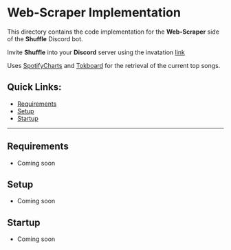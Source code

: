 # Web-Scraper Implementation
This directory contains the code implementation for the **Web-Scraper** side of the **Shuffle** Discord bot.

Invite **Shuffle** into your **Discord** server using the invatation [link](https://discord.com/api/oauth2/authorize?client_id=745448751287631996&permissions=268528656&scope=bot)

Uses [SpotifyCharts](https://spotifycharts.com/regional) and [Tokboard](https://tokboard.com/) for the retrieval of the current top songs.

## Quick Links:
- [Requirements](#requirements)
- [Setup](#setup)
- [Startup](#startup)

----------------------------------

## Requirements
- Coming soon

## Setup
- Coming soon

## Startup
- Coming soon
